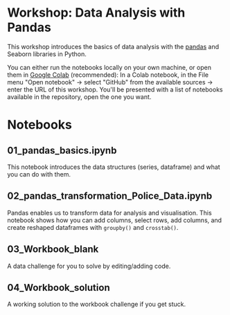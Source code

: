 # Workshop: Data Analysis with Pandas
This workshop introduces the basics of data analysis with the [pandas](https://pandas.pydata.org/docs/user_guide/index.html#) and Seaborn libraries in Python.

You can either run the notebooks locally on your own machine, or open them in [Google Colab](https://colab.research.google.com/) (recommended): In a Colab notebook, in the File menu "Open notebook" -> select "GitHub" from the available sources -> enter the URL of this workshop. You'll be presented with a list of notebooks available in the repository, open the one you want.

# Notebooks

## 01_pandas_basics.ipynb
This notebook introduces the data structures (series, dataframe) and what you can do with them. 

## 02_pandas_transformation_Police_Data.ipynb
Pandas enables us to transform data for analysis and visualisation. This notebook shows how you can add columns, select rows, add columns, and create reshaped dataframes with `groupby()` and `crosstab()`.

## 03_Workbook_blank
A data challenge for you to solve by editing/adding code. 

## 04_Workbook_solution
A working solution to the workbook challenge if you get stuck.
